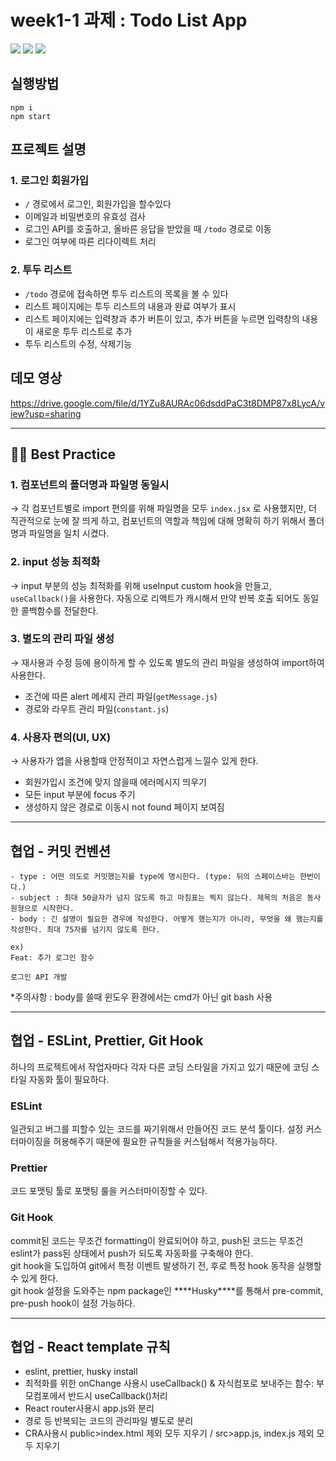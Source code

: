 # week1-1 과제 : Todo List App

<img src="https://img.shields.io/badge/React-61DAFB?style=for-the-badge&logo=React&logoColor=black"> <img src="https://img.shields.io/badge/Create React App-09D3AC?style=for-the-badge&logo=Create React App&logoColor=white"> <img src="https://img.shields.io/badge/React Router-CA4245?style=for-the-badge&logo=React Router&logoColor=white">

## 실행방법

```
npm i
npm start
```

## 프로젝트 설명

### 1. 로그인 회원가입

- `/` 경로에서 로그인, 회원가입을 할수있다
- 이메일과 비밀번호의 유효성 검사
- 로그인 API를 호출하고, 올바른 응답을 받았을 때 `/todo` 경로로 이동
- 로그인 여부에 따른 리다이렉트 처리

### 2. 투두 리스트

- `/todo` 경로에 접속하면 투두 리스트의 목록을 볼 수 있다
- 리스트 페이지에는 투두 리스트의 내용과 완료 여부가 표시
- 리스트 페이지에는 입력창과 추가 버튼이 있고, 추가 버튼을 누르면 입력창의 내용이 새로운 투두 리스트로 추가
- 투두 리스트의 수정, 삭제기능

## 데모 영상

https://drive.google.com/file/d/1YZu8AURAc06dsddPaC3t8DMP87x8LycA/view?usp=sharing

---

## 🙋‍♀️ Best Practice

### 1. 컴포넌트의 폴더명과 파일명 동일시

→ 각 컴포넌트별로 import 편의를 위해 파일명을 모두 `index.jsx` 로 사용했지만, 더 직관적으로 눈에 잘 띄게 하고, 컴포넌트의 역할과 책임에 대해 명확히 하기 위해서 폴더명과 파일명을 일치 시켰다.

### 2. input 성능 최적화

→ input 부분의 성능 최적화를 위해 useInput custom hook을 만들고, `useCallback()`을 사용한다. 자동으로 리액트가 캐시해서 만약 반복 호출 되어도 동일한 콜백함수를 전달한다.

### 3. 별도의 관리 파일 생성

→ 재사용과 수정 등에 용이하게 할 수 있도록 별도의 관리 파일을 생성하여 import하여 사용한다.

- 조건에 따른 alert 메세지 관리 파일(`getMessage.js`)
- 경로와 라우트 관리 파일(`constant.js`)

### 4. 사용자 편의(UI, UX)

→ 사용자가 앱을 사용할때 안정적이고 자연스럽게 느낄수 있게 한다.

- 회원가입시 조건에 맞지 않을때 에러메시지 띄우기
- 모든 input 부분에 focus 주기
- 생성하지 않은 경로로 이동시 not found 페이지 보여짐

---

## 협업 - 커밋 컨벤션

```
- type : 어떤 의도로 커밋했는지를 type에 명시한다. (type: 뒤의 스페이스바는 한번이다.)
- subject : 최대 50글자가 넘지 않도록 하고 마침표는 찍지 않는다. 제목의 처음은 동사 원형으로 시작한다.
- body : 긴 설명이 필요한 경우에 작성한다. 어떻게 했는지가 아니라, 무엇을 왜 했는지를 작성한다. 최대 75자를 넘기지 않도록 한다.

ex)
Feat: 추가 로그인 함수

로그인 API 개발
```

\*주의사항 : body를 쓸때 윈도우 환경에서는 cmd가 아닌 git bash 사용

---

## 협업 - ESLint, Prettier, Git Hook

하나의 프로젝트에서 작업자마다 각자 다른 코딩 스타일을 가지고 있기 때문에 코딩 스타일 자동화 툴이 필요하다.

### ESLint

일관되고 버그를 피할수 있는 코드를 짜기위해서 만들어진 코드 분석 툴이다. 설정 커스터마이징을 허용해주기 때문에 필요한 규칙들을 커스텀해서 적용가능하다.

### Prettier

코드 포맷팅 툴로 포맷팅 룰을 커스터마이징할 수 있다.

### Git Hook

commit된 코드는 무조건 formatting이 완료되어야 하고, push된 코드는 무조건 eslint가 pass된 상태에서 push가 되도록 자동화를 구축해야 한다.
<br>
git hook을 도입하여 git에서 특정 이벤트 발생하기 전, 후로 특정 hook 동작을 실행할 수 있게 한다.
<br>
git hook 설정을 도와주는 npm package인 \***\*Husky\*\***를 통해서 pre-commit, pre-push hook이 설정 가능하다.

---

## 협업 - React template 규칙

- eslint, prettier, husky install
- 최적화를 위한 onChange 사용시 useCallback() & 자식컴포로 보내주는 함수: 부모컴포에서 반드시 useCallback()처리
- React router사용시 app.js와 분리
- 경로 등 반복되는 코드의 관리파일 별도로 분리
- CRA사용시 public>index.html 제외 모두 지우기 / src>app.js, index.js 제외 모두 지우기
